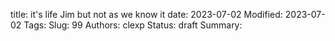 title: it's life Jim but not as we know it
date: 2023-07-02
Modified: 2023-07-02
Tags: 
Slug: 99
Authors: clexp
Status: draft
Summary: 